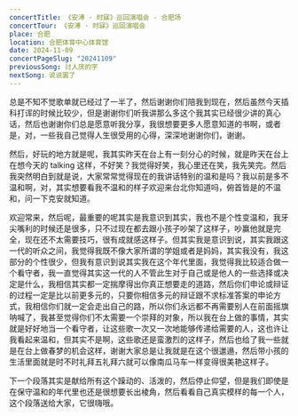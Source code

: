 ```yaml
---
concertTitle: 《安溥 · 时寐》巡回演唱会 - 合肥场
concertTour: 《安溥 · 时寐》巡回演唱会
place: 合肥
location: 合肥体育中心体育馆
date: 2024-11-09
concertPageSlug: "20241109"
previousSong: 讨人厌的字
nextSong: 说说罢了
---
```

总是不知不觉歌单就已经过了一半了，然后谢谢你们陪我到现在，然后虽然今天插科打诨的时候比较少，但是谢谢你们听我讲那么多这个我其实已经很少讲的真心话，然后也谢谢你们总是愿意听我分享，我很想要更多人愿意知道的书啊，或者是，对，一些我自己觉得人生很受用的心得，深深地谢谢你们，谢谢。

然后，好玩的地方就是呢，我其实昨天在台上有一刻分心的时候，就是昨天在台上在想今天的 talking 这样，不好笑？我觉得好笑，我心里还在笑，我先笑完。然后我突然明白到就是说，大家常常觉得现在的我讲话特别的温和是吗？我以前是多不温和啊，对，其实想要看我不温和的样子欢迎来台北你知道吗，俯首皆是的不温和，问一下克安就知道。

欢迎常来，然后呢，最重要的呢其实是我意识到其实，我也不是个性变温和，我牙尖嘴利的时候还是很多，只不过现在都去跟小孩子吵架了这样子，吵赢他就是完全，现在还不太需要技巧，很有成就感这样子。但其实我是意识到说，其实我跟这一代的听众之间，我觉得我既不像大家所谓的学姐或者是妈妈，其实我没有，我这部分的个性很少，但我有意识到说其实我在这个年代里面，我觉得我比较适合做一个看守者，我一直觉得其实这一代的人不管此生对于自己或是他人的一些选择或决定是什么，我相信其实都一定揣摩得出你真正想要走的道路，然后你们申论或辩证的过程一定是比以前更多元的，只要你相信多元的辩证跟不求标准答案的申论方式，我相信你们就一定会走出自己的路，所以你们永远都不再需要别人在前面摇旗呐喊了，我甚至觉得你们不太需要一个崇拜的对象，所以我在台上做的事情，其实就是好好地当一个看守者，让这些歌一次又一次地能够传递给需要的人，这也许让我看起来温和，但其实不是啊，这些歌还是蛮激烈的这样子，然后也给了我一些就是在台上做春梦的机会这样，谢谢大家总是让我就是在这个很邋遢，然后带小孩的生活里面就是时不时礼拜五礼拜六就可以像南瓜马车一样变得很美艳这样子。

下一个段落其实是献给所有这个躁动的、活泼的，然后停止仰望，但是我们即使是在保守温和的年代里也还是很想要长出棱角，然后看看自己真实模样的每一个人，这个段落送给大家，它很嗨哦。